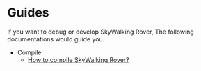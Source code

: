 # Guides
If you want to debug or develop SkyWalking Rover, The following documentations would guide you.

- Compile
    - [How to compile SkyWalking Rover?](./compile/how-to-compile.md)